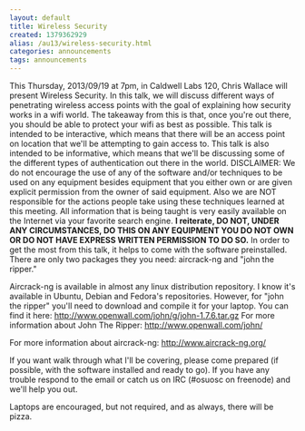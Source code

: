 ```yaml
---
layout: default
title: Wireless Security
created: 1379362929
alias: /au13/wireless-security.html
categories: announcements
tags: announcements
---
```

This Thursday, 2013/09/19 at 7pm, in Caldwell Labs 120, Chris Wallace will present Wireless Security. In this talk, we will discuss different ways of penetrating wireless access points with the goal of explaining how security works in a wifi world. The takeaway from this is that, once you're out there, you should be able to protect your wifi as best as possible. This talk is intended to be interactive, which means that there will be an access point on location that we'll be attempting to gain access to. This talk is also intended to be informative, which means that we'll be discussing some of the different types of authentication out there in the world. DISCLAIMER: We do not encourage the use of any of the software and/or techniques to be used on any equipment besides equipment that you either own or are given explicit permission from the owner of said equipment. Also we are NOT responsible for the actions people take using these techniques learned at this meeting. All information that is being taught is very easily available on the Internet via your favorite search engine. **I reiterate, DO NOT, UNDER ANY CIRCUMSTANCES, DO THIS ON ANY EQUIPMENT YOU DO NOT OWN OR DO NOT HAVE EXPRESS WRITTEN PERMISSION TO DO SO.** In order to get the most from this talk, it helps to come with the software preinstalled. There are only two packages they you need: aircrack-ng and "john the ripper."

Aircrack-ng is available in almost any linux distribution repository. I know it's available in Ubuntu, Debian and Fedora's repositories. However, for "john the ripper" you'll need to download and compile it for your laptop. You can find it here: http://www.openwall.com/john/g/john-1.7.6.tar.gz For more information about John The Ripper: http://www.openwall.com/john/

For more information about aircrack-ng: http://www.aircrack-ng.org/

If you want walk through what I'll be covering, please come prepared (if possible, with the software installed and ready to go). If you have any trouble respond to the email or catch us on IRC (#osuosc on freenode) and we'll help you out.

Laptops are encouraged, but not required, and as always, there will be pizza.
